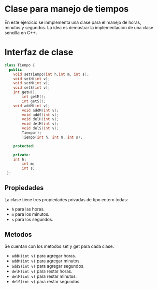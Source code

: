 # Clase para manejo de tiempos

En este ejercicio se inmplementa una clase para el manejo de horas, minutos y segundos. La idea es demostrar la implementacion de una clase sencilla en C++.

# Interfaz de clase

```c++
class Tiempo {
  public:
    void setTiempo(int h,int m, int s);
    void setH(int v);
    void setM(int v);
    void setS(int v);
    int getH();
		int getM();
		int getS();
    void addH(int v);
		void addM(int v);
		void addS(int v);
		void delH(int v);
		void delM(int v);
		void delS(int v);
		Tiempo();
		Tiempo(int h, int m, int s);

	protected:

	private:
    int h;
		int m;
		int s;
 };
```

## Propiedades

La clase tiene tres propiedades privadas de tipo entero todas:
* `h` para las horas. 
* `m` para los minutos.
* `s` para los segundos.

## Metodos

Se cuentan con los metodos set y get para cada clase. 

* `addH(int v)` para agregar horas.
* `addM(int v)` para agregar minutos.
* `addS(int v)` para agregar segundos.
* `delH(int v)` para restar horas.
* `delM(int v)` para restar minutos.
* `delS(int v)` para restar segundos.

